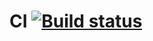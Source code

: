 # CI [![Build status](https://ci.appveyor.com/api/projects/status/qd17w7egf0dw0mkv?svg=true)](https://ci.appveyor.com/project/FingRinger/testmode)

